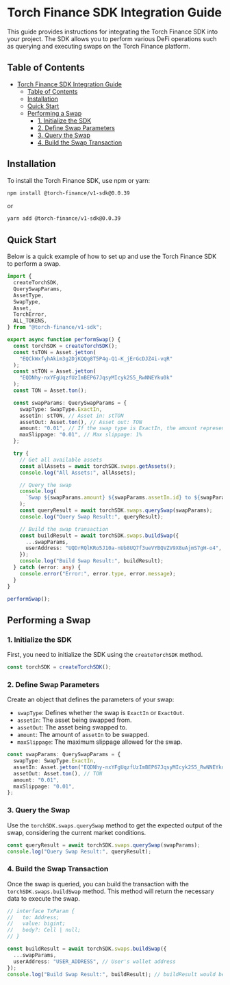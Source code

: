 # Torch Finance SDK Integration Guide

This guide provides instructions for integrating the Torch Finance SDK into your project. The SDK allows you to perform various DeFi operations such as querying and executing swaps on the Torch Finance platform.

## Table of Contents

- [Torch Finance SDK Integration Guide](#torch-finance-sdk-integration-guide)
  - [Table of Contents](#table-of-contents)
  - [Installation](#installation)
  - [Quick Start](#quick-start)
  - [Performing a Swap](#performing-a-swap)
    - [1. Initialize the SDK](#1-initialize-the-sdk)
    - [2. Define Swap Parameters](#2-define-swap-parameters)
    - [3. Query the Swap](#3-query-the-swap)
    - [4. Build the Swap Transaction](#4-build-the-swap-transaction)

## Installation

To install the Torch Finance SDK, use npm or yarn:

```bash
npm install @torch-finance/v1-sdk@0.0.39
```

or

```bash
yarn add @torch-finance/v1-sdk@0.0.39
```

## Quick Start

Below is a quick example of how to set up and use the Torch Finance SDK to perform a swap.

```typescript
import {
  createTorchSDK,
  QuerySwapParams,
  AssetType,
  SwapType,
  Asset,
  TorchError,
  ALL_TOKENS,
} from "@torch-finance/v1-sdk";

export async function performSwap() {
  const torchSDK = createTorchSDK();
  const tsTON = Asset.jetton(
    "EQCkWxfyhAkim3g2DjKQQg8T5P4g-Q1-K_jErGcDJZ4i-vqR"
  );
  const stTON = Asset.jetton(
    "EQDNhy-nxYFgUqzfUzImBEP67JqsyMIcyk2S5_RwNNEYku0k"
  );
  const TON = Asset.ton();

  const swapParams: QuerySwapParams = {
    swapType: SwapType.ExactIn,
    assetIn: stTON, // Asset in: stTON
    assetOut: Asset.ton(), // Asset out: TON
    amount: "0.01", // If the swap type is ExactIn, the amount represents the quantity of stTON being input. If the swap type is ExactOut, the amount represents the expected quantity of TON to be received.
    maxSlippage: "0.01", // Max slippage: 1%
  };

  try {
    // Get all available assets
    const allAssets = await torchSDK.swaps.getAssets();
    console.log("All Assets:", allAssets);

    // Query the swap
    console.log(
      `Swap ${swapParams.amount} ${swapParams.assetIn.id} to ${swapParams.assetOut.id}`
    );
    const queryResult = await torchSDK.swaps.querySwap(swapParams);
    console.log("Query Swap Result:", queryResult);

    // Build the swap transaction
    const buildResult = await torchSDK.swaps.buildSwap({
      ...swapParams,
      userAddress: "UQDrRQlKRo5J10a-nUb8UQ7f3ueVYBQVZV9X8uAjmS7gH-o4", // User's wallet address
    });
    console.log("Build Swap Result:", buildResult);
  } catch (error: any) {
    console.error("Error:", error.type, error.message);
  }
}

performSwap();
```

## Performing a Swap

### 1. Initialize the SDK

First, you need to initialize the SDK using the `createTorchSDK` method.

```typescript
const torchSDK = createTorchSDK();
```

### 2. Define Swap Parameters

Create an object that defines the parameters of your swap:

- `swapType`: Defines whether the swap is `ExactIn` or `ExactOut`.
- `assetIn`: The asset being swapped from.
- `assetOut`: The asset being swapped to.
- `amount`: The amount of `assetIn` to be swapped.
- `maxSlippage`: The maximum slippage allowed for the swap.

```typescript
const swapParams: QuerySwapParams = {
  swapType: SwapType.ExactIn,
  assetIn: Asset.jetton("EQDNhy-nxYFgUqzfUzImBEP67JqsyMIcyk2S5_RwNNEYku0k"), // stTON
  assetOut: Asset.ton(), // TON
  amount: "0.01",
  maxSlippage: "0.01",
};
```

### 3. Query the Swap

Use the `torchSDK.swaps.querySwap` method to get the expected output of the swap, considering the current market conditions.

```typescript
const queryResult = await torchSDK.swaps.querySwap(swapParams);
console.log("Query Swap Result:", queryResult);
```

### 4. Build the Swap Transaction

Once the swap is queried, you can build the transaction with the `torchSDK.swaps.buildSwap` method. This method will return the necessary data to execute the swap.

```typescript
// interface TxParam {
//   to: Address;
//   value: bigint;
//   body?: Cell | null;
// }

const buildResult = await torchSDK.swaps.buildSwap({
  ...swapParams,
  userAddress: "USER_ADDRESS", // User's wallet address
});
console.log("Build Swap Result:", buildResult); // buildResult would be TxParams type
```
